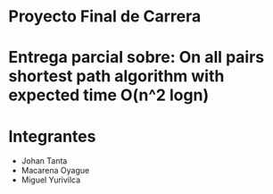 # Proyecto Final de Carrera

# Entrega parcial sobre: On all pairs shortest path algorithm with expected time O(n^2 logn)

# Integrantes

* Johan Tanta
* Macarena Oyague
* Miguel Yurivilca
